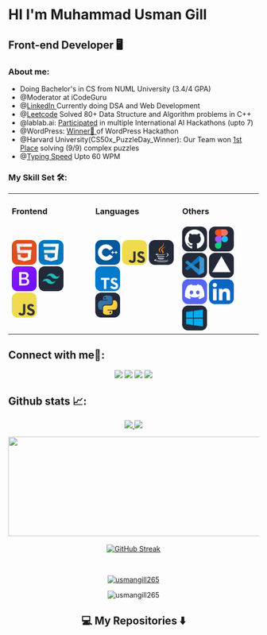 <h1>HI I'm Muhammad Usman Gill</h1>

<h2> Front-end Developer 🖥️</h2>

<h3>About me:</h3>

<ul>
  <li>Doing Bachelor's in CS from NUML University (3.4/4 GPA) </li>
  <li>@Moderator at iCodeGuru</li>
  <li>@<a href="https://www.linkedin.com/in/usman-gill26/">LinkedIn </a>Currently doing DSA and Web Development </li>
 <li>@<a href="https://leetcode.com/u/UsmanGill1/leetcode">Leetcode</a> Solved 80+ Data Structure and Algorithm problems in C++</li>
  <li>@lablab.ai: <a href= "https://lablab.ai/u/@UsmanGill">Participated</a> in multiple International AI Hackathons (upto 7)</li>
  <li>@WordPress: <a href= "https://www.linkedin.com/posts/usman-gill26_usman-activity-7192202974641721344-gShe?utm_source=share&utm_medium=member_desktop">Winner🥇 </a>of WordPress Hackathon</li>
  <li>@Harvard University(CS50x_PuzzleDay_Winner): Our Team won
    <a href= "https://www.linkedin.com/posts/usman-gill26_usman-activity-7184951712451813376-rpII?utm_source=share&utm_medium=member_desktop">1st Place</a> solving (9/9) complex puzzles 
  </li>
  <li>@<a href= "https://www.linkedin.com/posts/usman-gill26_monkeytype-monkeytype-productivity-activity-7227323955760562179-mCQB?utm_source=share&utm_medium=member_desktop">Typing Speed</a> Upto 60 WPM</li>
</ul>

<h3>My Skill Set 🛠️:</h3>
<table>
  <tr>
            <td class="category-title"><h3>Frontend</h3></td>
            <td class="category-title"><h3>Languages</h3></td>
            <td class="category-title"><h3>Others</h3></td>
        </tr>
        <tr>
            <td>
                <div class="logo-container">
                  <img src="HTML.svg" height=50px>
                  <img src="CSS.svg" height=50px>
                  <img src="Bootstrap.svg" height=50px>
                  <img src="TailwindCSS-Dark.svg" height=50px>
                  <br>
                  <img src="JavaScript.svg" height=50px>
                </div>
            </td>
            <td>
                <div class="logo-container">  
                       <img src="CPP.svg" height=50px>
                       <img src="JavaScript.svg" height=50px>
                       <img src="Java-Dark.svg" height=50px>
                       <img src="TypeScript.svg" height=50px>
                  <br>
                       <img src="Python-Dark.svg" height=50px>
                </div>
            </td>
            <td>
                <div class="logo-container">  
                       <img src="Github-Dark.svg" height=50px>
                       <img src="Figma-Dark.svg" height=50px>
                       <img src="VSCode-Dark.svg" height=50px>
                       <img src="Vercel-Dark.svg" height=50px>
                  <br>
                       <img src="Discord.svg" height=50px>
                       <img src="LinkedIn.svg" height=50px>
                       <img src="Windows-Dark.svg" height=50px> 
                </div>
            </td>
        </tr>
</table>
 <h2>Connect with me🤝:</h2>
<div align="center">
    <a href="https://www.linkedin.com/in/usman-gill26/" target="_blank"><img src="https://img.shields.io/badge/-Usman%20Gill-0077B5?style=flat&logo=Linkedin&logoColor=white"/></a>
    <a target="_blank" href="mailto:usmangill2655@gmail.com"><img src="https://img.shields.io/badge/-usmangill2655@gmail.com-D14836?style=flat&logo=Gmail&logoColor=white"/></a>
    <a href="https://leetcode.com/u/UsmanGill1/" target="_blank"><img src="https://img.shields.io/badge/-Usman%20Gill-FFA116?style=flat&logo=LeetCode&logoColor=white"/></a>
    <a href="https://lablab.ai/u/@UsmanGill" target="_blank"><img src="https://img.shields.io/badge/-LabLab Profile-3B5998?style=flat&logo=LabLab&logoColor=white"/></a>
</div>



<h2>Github stats 📈:</h2>

<p align="center">
  <a href="https://github.com/USMANGILL265">
    <img height="180em" src="https://github-readme-stats.vercel.app/api?username=USMANGILL265&theme=dark&show_icons=true" />
    <img height="180em" src="https://github-readme-stats.vercel.app/api/top-langs/?username=USMANGILL265&theme=dark&layout=compact" />
  </a>
</p>
<p align="center">
  <a href="https://github.com/tayyabadev">
   <img height="200" width="900" src="https://github-readme-activity-graph.vercel.app/graph?username=USMANGILL265&bg_color=0d1117&color=FFFFFF&line=FDFD96&point=FFFFFF&area_color=79FE96&border_radius=24.5&title_color=FFFFFF&border_radius=20px" />
  </a> 
</p>
<p align="center">
  <a href="https://github.com/USMANGILL265">
    <img width="50%" src="https://streak-stats.demolab.com/?user=USMANGILL265&theme=dark" alt="GitHub Streak" />
  </a>
</p>
<br>
<p align="center"> <a href="https://github.com/ryo-ma/github-profile-trophy"><img src="https://github-profile-trophy.vercel.app/?username=usmangill265" alt="usmangill265" /></a> </p     <br>
<p align="center"> <img src="https://komarev.com/ghpvc/?username=usmangill265&label=Profile%20views&color=0e75b6&style=flat" alt="usmangill265" /> </p>

<h2 align="center">💻  My Repositories ⬇️ </h2>
















